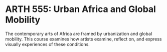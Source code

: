# ARTH 555: Urban Africa and Global Mobility

The contemporary arts of Africa are framed by urbanization and global mobility. This course examines how artists examine, reflect on, and express visually experiences of these conditions.